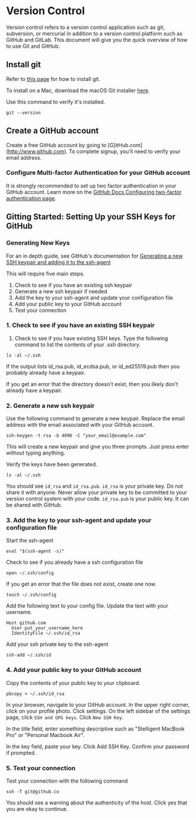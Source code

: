 # Version Control

Version control refers to a version control application such as git, subversion, or mercurial in addition to a version control platform such as GitHub and GitLab.  This document will give you the quick overview of how to use Git and GitHub.  

## Install git

Refer to [this page](https://git-scm.com/book/en/v2/Getting-Started-Installing-Git) for how to install git.  

To install on a Mac, download the macOS Git installer [here](https://git-scm.com/download/mac). 

Use this command to verify it's installed. 
```
git --version
```

## Create a GitHub account

Create a free GitHub account by going to [G]itHub.com](http://www.github.com).   To complete signup, you'll need to verify your email address.

### Configure Multi-factor Authentication for your GitHub account

It is strongly recommended to set up two factor authentication in your GitHub account.  Learn more on the [GitHub Docs Configuring two-factor authentication page](https://docs.github.com/en/authentication/securing-your-account-with-two-factor-authentication-2fa/configuring-two-factor-authentication). 

## Gitting Started: Setting Up your SSH Keys for GitHub

### Generating New Keys
For an in depth guide, see GitHub's documentation for [Generating a new SSH keypair and adding it to the ssh-agent](https://docs.github.com/en/authentication/connecting-to-github-with-ssh/generating-a-new-ssh-key-and-adding-it-to-the-ssh-agent)

This will require five main steps.
1. Check to see if you have an existing ssh keypair
1. Generate a new ssh keypair if needed
1. Add the key to your ssh-agent and update your configuration file
1. Add your public key to your GitHub account
1. Test your connection

### 1. Check to see if you have an existing SSH keypair

1. Check to see if you have existing SSH keys.  Type the following command to list the contents of your .ssh directory.  
```
ls -al ~/.ssh
```

If the output lists id_rsa.pub, id_ecdsa.pub, or id_ed25519.pub then you probably already have a keypair. 

If you get an error that the directory doesn't exist, then you likely don't already have a keypair. 

### 2. Generate a new ssh keypair

Use the following command to generate a new keypair. Replace the email address with the email associated with your GitHub account. 
```
ssh-keygen -t rsa -b 4096 -C "your_email@example.com"
```
This will create a new keypair and give you three prompts.  Just press enter without typing anything.  

Verify the keys have been generated.  
```
ls -al ~/.ssh
```

You should see `id_rsa` and `id_rsa.pub`.   `id_rsa` is your private key.  Do not share it with anyone.  Never allow your private key to be committed to your version control system with your code.  `id_rsa.pub` is your public key.  It can be shared with GitHub.  

### 3. Add the key to your ssh-agent and update your configuration file

Start the ssh-agent
```
eval "$(ssh-agent -s)" 
```

Check to see if you already have a ssh configuration file
```
open ~/.ssh/config
```

If you get an error that the file does not exist, create one now.
```
touch ~/.ssh/config
```

Add the following text to your config file.  Update the text with your username. 
```
Host github.com
  User put_your_username_here
  IdentityFile ~/.ssh/id_rsa
```

Add your ssh private key to the ssh-agent
```
ssh-add ~/.ssh/id
```

### 4. Add your public key to your GitHub account

Copy the contents of your public key to your clipboard. 
```
pbcopy < ~/.ssh/id_rsa
```

In your browser, navigate to your GitHub account.  In the upper right corner, click on your profile photo.  Click settings.  On the left sidebar of the settings page, click `SSH and GPG keys`.  Click `New SSH Key`.  

In the title field, enter something descriptive such as "Stelligent MacBook Pro" or "Personal Macbook Air".  

In the key field, paste your key. Click Add SSH Key. Confirm your password if prompted. 

### 5. Test your connection

Test your connection with the following command
```
ssh -T git@github.co
```

You should see a warning about the authenticity of the host.  Click yes that you are okay to continue.  